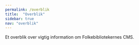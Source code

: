 ```yaml
---
permalink: /overblik
title:  "Overblik"
sidebar: true
nav: "overblik"
---
```


Et overblik over vigtig information om Folkebibliotekernes CMS.